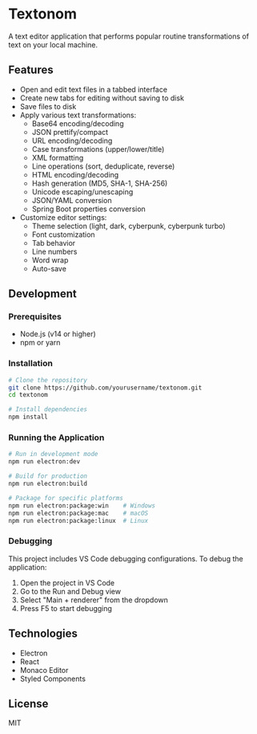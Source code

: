 # Textonom

A text editor application that performs popular routine transformations of text on your local machine.

## Features

- Open and edit text files in a tabbed interface
- Create new tabs for editing without saving to disk
- Save files to disk
- Apply various text transformations:
  - Base64 encoding/decoding
  - JSON prettify/compact
  - URL encoding/decoding
  - Case transformations (upper/lower/title)
  - XML formatting
  - Line operations (sort, deduplicate, reverse)
  - HTML encoding/decoding
  - Hash generation (MD5, SHA-1, SHA-256)
  - Unicode escaping/unescaping
  - JSON/YAML conversion
  - Spring Boot properties conversion
- Customize editor settings:
  - Theme selection (light, dark, cyberpunk, cyberpunk turbo)
  - Font customization
  - Tab behavior
  - Line numbers
  - Word wrap
  - Auto-save

## Development

### Prerequisites

- Node.js (v14 or higher)
- npm or yarn

### Installation

```bash
# Clone the repository
git clone https://github.com/yourusername/textonom.git
cd textonom

# Install dependencies
npm install
```

### Running the Application

```bash
# Run in development mode
npm run electron:dev

# Build for production
npm run electron:build

# Package for specific platforms
npm run electron:package:win    # Windows
npm run electron:package:mac    # macOS
npm run electron:package:linux  # Linux
```

### Debugging

This project includes VS Code debugging configurations. To debug the application:

1. Open the project in VS Code
2. Go to the Run and Debug view
3. Select "Main + renderer" from the dropdown
4. Press F5 to start debugging

## Technologies

- Electron
- React
- Monaco Editor
- Styled Components

## License

MIT
